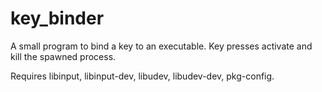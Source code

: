 key_binder
==========

A small program to bind a key to an executable. Key presses activate and kill the spawned process.

Requires libinput, libinput-dev, libudev, libudev-dev, pkg-config.
